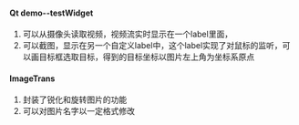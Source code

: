 #### Qt demo--testWidget

1. 可以从摄像头读取视频，视频流实时显示在一个label里面，
2. 可以截图，显示在另一个自定义label中，这个label实现了对鼠标的监听，可以画目标框选取目标，得到的目标坐标以图片左上角为坐标系原点



#### ImageTrans

1. 封装了锐化和旋转图片的功能
2. 可以对图片名字以一定格式修改
